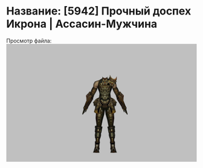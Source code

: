 # Название: [5942] Прочный доспех Икрона | Ассасин-Мужчина

Просмотр файла:
![p060024.png](p060024.png)